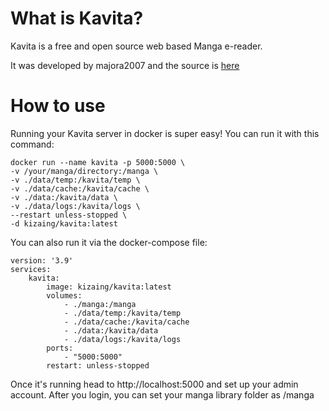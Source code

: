 # What is Kavita?
Kavita is a free and open source web based Manga e-reader. 

It was developed by majora2007 and the source is [here](https://github.com/Kareadita/Kavita)

# How to use
Running your Kavita server in docker is super easy! You can run it with this command: 

```
docker run --name kavita -p 5000:5000 \
-v /your/manga/directory:/manga \
-v ./data/temp:/kavita/temp \
-v ./data/cache:/kavita/cache \
-v ./data:/kavita/data \
-v ./data/logs:/kavita/logs \
--restart unless-stopped \
-d kizaing/kavita:latest
```

You can also run it via the docker-compose file:

```
version: '3.9'
services:
    kavita:
        image: kizaing/kavita:latest
        volumes:
            - ./manga:/manga
            - ./data/temp:/kavita/temp
            - ./data/cache:/kavita/cache
            - ./data:/kavita/data
            - ./data/logs:/kavita/logs
        ports:
            - "5000:5000"
        restart: unless-stopped
```

Once it's running head to http://localhost:5000 and set up your admin account. After you login, you can set your manga library folder as /manga
